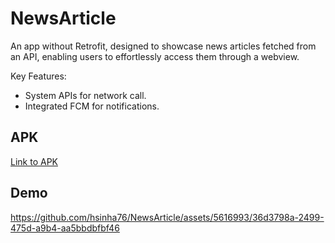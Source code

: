 # NewsArticle
An app without Retrofit, designed to showcase news articles fetched from an API, enabling users to effortlessly access them through a webview.

Key Features:
* System APIs for network call.
* Integrated FCM for notifications.

## APK
[Link to APK](https://drive.google.com/file/d/1w86afmlwKEIMdW2rRTFfcetcFE7YUlO6/view?usp=sharing)

## Demo
https://github.com/hsinha76/NewsArticle/assets/5616993/36d3798a-2499-475d-a9b4-aa5bbdbfbf46

